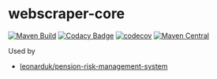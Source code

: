 # webscraper-core

[![Maven Build](https://github.com/leonarduk/webscraper-core/actions/workflows/maven.yml/badge.svg)](https://github.com/leonarduk/webscraper-core/actions/workflows/maven.yml)
[![Codacy Badge](https://app.codacy.com/project/badge/Grade/54fd223faa12484f8c3255f50085456b)](https://app.codacy.com/gh/leonarduk/webscraper-core/dashboard?utm_source=gh&utm_medium=referral&utm_content=&utm_campaign=Badge_grade)
[![codecov](https://codecov.io/gh/leonarduk/webscraper-core/branch/master/graph/badge.svg)](https://codecov.io/gh/leonarduk/webscraper-core)
[![Maven Central](https://maven-badges.herokuapp.com/maven-central/com.leonarduk/webscraper-core/badge.svg?style=plastic)](https://maven-badges.herokuapp.com/maven-central/com.leonarduk/webscraper-core)

Used by
* [leonarduk/pension-risk-management-system](https://github.com/leonarduk/pension-risk-management-system)